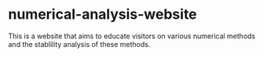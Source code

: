 # numerical-analysis-website
This is a website that aims to educate visitors on various numerical methods and the stablility analysis of these methods. 
